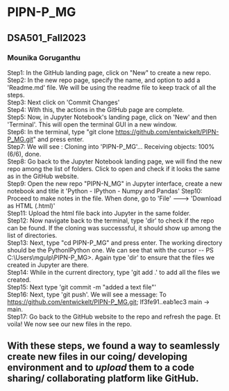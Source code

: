 # PIPN-P_MG

## DSA501_Fall2023 
### Mounika Goruganthu


Step1: In the GitHub landing page, click on "New" to create a new repo. </br>
Step2: In the new repo page, specify the name, and option to add a 'Readme.md' file. We will be using the readme file to keep track of all the steps. </br>
Step3: Next click on 'Commit Changes'</br>
Step4: With this, the actions in the GitHub page are complete. </br>
Step5: Now, in Jupyter Notebook's landing page, click on 'New' and then 'Terminal'. This will open the terminal GUI in a new window. </br>
Step6: In the terminal, type "git clone https://github.com/entwickelt/PIPN-P_MG.git" and press enter. </br>
Step7: We will see : Cloning into 'PIPN-P_MG'... Receiving objects: 100% (6/6), done. </br>
Step8: Go back to the Jupyter Notebook landing page, we will find the new repo among the list of folders. Click to open and check if it looks the same as in the GitHub website. </br>
Step9: Open the new repo "PIPN-N_MG" in Jupyter interface, create a new notebook and title it 'Python - IPython - Numpy and Pandas' </r>
Step10: Proceed to make notes in the file. When done, go to 'File' ---> 'Download as HTML (.html)' </br>
Step11: Upload the html file back into Jupyter in the same folder.</br>
Step12: Now navigate back to the terminal, type 'dir' to check if the repo can be found. If the cloning was successsful, it should show up among the list of directories. </br>
Step13: Next, type "cd PIPN-P_MG" and press enter. The working directory should be the PythonIPython one. We can see that with the cursor -- PS C:\Users\mgulp\PIPN-P_MG>. Again type 'dir' to ensure that the files we created in Jupyter are there. </br>
Step14: While in the current directory, type 'git add .' to add all the files we created. </br>
Step15: Next type 'git commit -m "added a text file"' </br>
Step16: Next, type 'git push'. We will see a message: To https://github.com/entwickelt/PIPN-P_MG.git; lf3fe91..eab1ec3  main -> main. </br>
Step17: Go back to the GitHub website to the repo and refresh the page. Et voila! We now see our new files in the repo.</br>

## With these steps, we found a way to <b>seamlessly</b> create new files in our coing/ developing environment and to <i>upload</i> them to a code sharing/ collaborating platform like GitHub.
